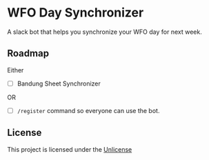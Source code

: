 # WFO Day Synchronizer

A slack bot that helps you synchronize your WFO day for next week.

## Roadmap

Either

- [ ] Bandung Sheet Synchronizer

OR

- [ ] `/register` command so everyone can use the bot.

## License

This project is licensed under the [Unlicense](./LICENSE)
